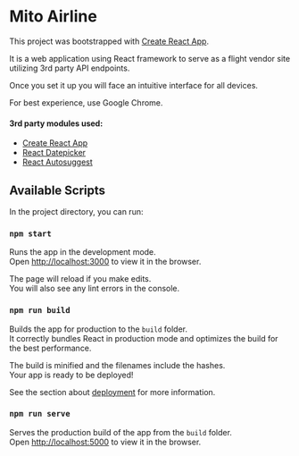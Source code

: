 # Mito Airline

This project was bootstrapped with [Create React App](https://github.com/facebook/create-react-app).

It is a web application using React framework to serve as a flight vendor site utilizing 3rd party API endpoints.

Once you set it up you will face an intuitive interface for all devices.

For best experience, use Google Chrome.

#### 3rd party modules used:
- [Create React App](https://github.com/facebook/create-react-app)
- [React Datepicker](https://reactdatepicker.com/)
- [React Autosuggest](https://react-autosuggest.js.org/)

## Available Scripts

In the project directory, you can run:

### `npm start`

Runs the app in the development mode.<br>
Open [http://localhost:3000](http://localhost:3000) to view it in the browser.

The page will reload if you make edits.<br>
You will also see any lint errors in the console.

### `npm run build`

Builds the app for production to the `build` folder.<br>
It correctly bundles React in production mode and optimizes the build for the best performance.

The build is minified and the filenames include the hashes.<br>
Your app is ready to be deployed!

See the section about [deployment](https://facebook.github.io/create-react-app/docs/deployment) for more information.

### `npm run serve`

Serves the production build of the app from the `build` folder.<br>
Open [http://localhost:5000](http://localhost:5000) to view it in the browser.